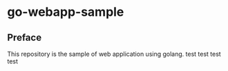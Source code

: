 # go-webapp-sample



## Preface
This repository is the sample of web application using golang.
test
test
test
test

